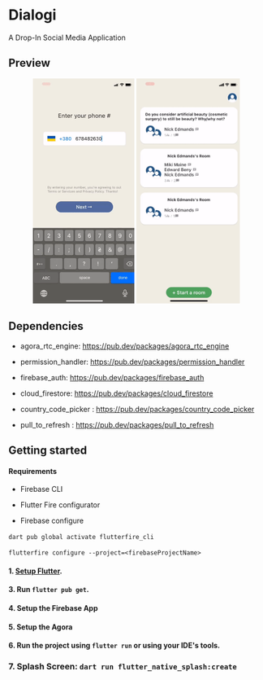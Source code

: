 # Dialogi

A Drop-In Social Media Application

## Preview

<p align="center">
 <img src="assets/screenshots/1.gif" width='200'/>
 <img src="assets/screenshots/2.gif" width='204.2'/>
 
</p>

## Dependencies

- agora_rtc_engine: https://pub.dev/packages/agora_rtc_engine

- permission_handler: https://pub.dev/packages/permission_handler

- firebase_auth: https://pub.dev/packages/firebase_auth

- cloud_firestore: https://pub.dev/packages/cloud_firestore

- country_code_picker : https://pub.dev/packages/country_code_picker

- pull_to_refresh : https://pub.dev/packages/pull_to_refresh

## Getting started

#### Requirements

- Firebase CLI
- Flutter Fire configurator

- Firebase configure

`dart pub global activate flutterfire_cli`

`flutterfire configure --project=<firebaseProjectName>`

#### 1. [Setup Flutter](https://flutter.dev/docs/get-started/install).

#### 3. Run `flutter pub get`.

#### 4. Setup the Firebase App

#### 5. Setup the Agora

#### 6. Run the project using `flutter run` or using your IDE's tools.

### 7. Splash Screen: `dart run flutter_native_splash:create`
